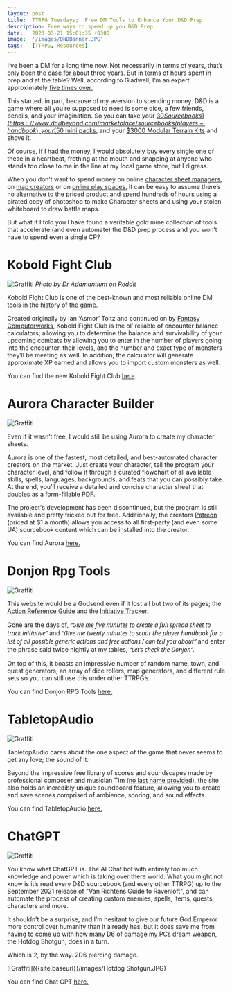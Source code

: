 ```yaml
---
layout: post
title:  TTRPG Tuesdays;  Free DM Tools to Enhance Your D&D Prep
description: Free ways to speed up you D&D Prep
date:   2023-03-21 15:01:35 +0300
image:  '/images/DNDBanner.JPG'
tags:   [TTRPG, Resources]
---
```

I’ve been a DM for a long time now. Not necessarily in terms of years, that’s only been the case for about three years. But in terms of hours spent in prep and at the table? Well, according to Gladwell, I’m an expert approximately [five times over.](https://www.businessinsider.com/malcolm-gladwell-explains-the-10000-hour-rule-2014-6)

This started, in part, because of my aversion to spending money. D&D is a game where all you’re supposed to need is some dice, a few friends, pencils, and your imagination. So you can take your [$30 Sourcebooks](https://www.dndbeyond.com/marketplace/sourcebooks/players-handbook), your [$50 mini packs](https://www.dndmini.com/collections/pre-painted-minis/products/d-d-volo-mordenkainen-s-foes-elder-brain-premium-set), and your [$3000 Modular Terrain Kits](https://dwarvenforge.com/collections/all-products/products/7-b218-p_mountain-mega-build-wyverstone-peak-painted) and shove it.

Of course, if I had the money, I would absolutely buy every single one of these in a heartbeat,  frothing at the mouth and snapping at anyone who stands too close to me in the line at my local game store, but I digress.

When you don’t want to spend money on online [character sheet managers](https://www.dndbeyond.com/characters), on [map creators](https://inkarnate.com/) or on [online play spaces](https://roll20.net/), it can be easy to assume there’s no alternative to the priced product and spend hundreds of hours using a pirated copy of photoshop to make Character sheets and using your stolen whiteboard to draw battle maps.

But what if I told you I have found a veritable gold mine collection of tools that accelerate (and even automate) the D&D prep process and you won’t have to spend even a single CP?

# Kobold Fight Club

![Graffiti]({{site.baseurl}}/images/KFClub.JPG)
*Photo by [Dr Adamantium](https://www.reddit.com/user/DrAdamantium/) on [Reddit](https://www.reddit.com/r/dndmemes/comments/748150/kobold_fight_club/)*

Kobold Fight Club is one of the best-known and most reliable online DM tools in the history of the game. 

Created originally by Ian ‘Asmor’ Toltz and continued on by [Fantasy Computerworks](http://fantasycomputer.works/), Kobold Fight Club is the ol’ reliable of encounter balance calculators; allowing you to determine the balance and survivability of your upcoming combats by allowing you to enter in the number of players going into the encounter, their levels, and the number and exact type of monsters they’ll be meeting as well. In addition, the calculator will generate approximate XP earned and allows you to import custom monsters as well.

You can find the new Kobold Fight Club [here](https://koboldplus.club/).

# Aurora Character Builder

![Graffiti]({{site.baseurl}}/images/AuroraCharacter.JPG)

Even if it wasn’t free, I would still be using Aurora to create my character sheets.

Aurora is one of the fastest, most detailed, and best-automated character creators on the market. Just create your character, tell the program your character level, and follow it through a curated flowchart of all available skills, spells, languages, backgrounds, and feats that you can possibly take. At the end, you’ll receive a detailed and concise character sheet that doubles as a form-fillable PDF.

The project's development has been discontinued, but the program is still available and pretty tricked out for free. Additionally, the creators [Patreon](https://www.patreon.com/aurorabuilder) (priced at $1 a month) allows you access to all first-party (and even some UA) sourcebook content which can be installed into the creator. 

You can find Aurora [here.](https://aurorabuilder.com/)

# Donjon Rpg Tools

![Graffiti]({{site.baseurl}}/images/Donjon.JPG)

This website would be a Godsend even if it lost all but two of its pages; the [Action Reference Guide](https://donjon.bin.sh/5e/quickref/) and the [Initiative Tracker](https://donjon.bin.sh/5e/initiative/).

Gone are the days of, <em style="font-family: system-ui">“Give me five minutes to create a full spread sheet to track initiative”</em> and <em style="font-family: system-ui">“Give me twenty minutes to scour the player handbook for a list of all possible generic actions and free actions I can tell you about”</em> and enter the phrase said twice nightly at my tables, <em style="font-family: system-ui">“Let’s check the Donjon”.</em>

On top of this, it boasts an impressive number of random name, town, and quest generators, an array of dice rollers, map generators, and different rule sets so you can still use this under other TTRPG’s.

You can find Donjon RPG Tools [here.](https://donjon.bin.sh/5e/)

# TabletopAudio

![Graffiti]({{site.baseurl}}/images/TabletopAudio.JPG)

TabletopAudio cares about the one aspect of the game that never seems to get any love; the sound of it.

Beyond the impressive free library of scores and soundscapes made by professional composer and musician Tim ([no last name provided](https://tabletopaudio.com/about.html)), the site also holds an incredibly unique soundboard feature, allowing you to create and save scenes comprised of ambience, scoring, and sound effects. 

You can find TabletopAudio [here.](https://tabletopaudio.com/)

# ChatGPT

![Graffiti]({{site.baseurl}}/images/ChatLogo.JPG)

You know what ChatGPT is. The AI Chat bot with entirely too much knowledge and power which is taking over there world. What you might not know is it’s read every D&D sourcebook (and every other TTRPG) up to the September 2021 release of "Van Richtens Guide to Ravenloft", and can automate the process of creating custom enemies, spells, items, quests, characters and more.

It shouldn’t be a surprise, and I’m hesitant to give our future God Emperor more control over humanity than it already has, but it does save me from having to come up with how many D6 of damage my PCs dream weapon, the Hotdog Shotgun, does in a turn.

Which is 2, by the way. 2D6 piercing damage.

![Graffiti]({{site.baseurl}}/images/Hotdog Shotgun.JPG)

You can find Chat GPT [here.](https://chat.openai.com/chat)


